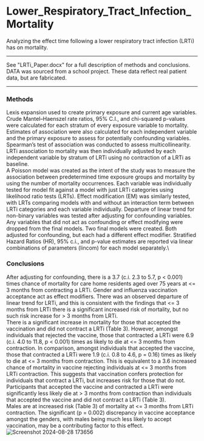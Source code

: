 # Lower_Respiratory_Tract_Infection_Mortality
Analyzing the effect time following a lower respiratory tract infection (LRTi) has on mortality.

__________________________________________________________________________________________________
See "LRTi_Paper.docx" for a full description of methods and conclusions.\
DATA was sourced from a school project. These data reflect real patient data, but are fabricated.
__________________________________________________________________________________________________

### Methods
Lexis expansion used to create primary exposure and current age variables.\
Crude Mantel–Haenszel rate ratios, 95% C.I., and chi-squared p-values were calculated 
for each stratum of every exposure variable to mortality. Estimates of association were also 
calculated for each independent variable and the primary exposure to assess for potentially 
confounding variables. Spearman’s test of association was conducted to assess multicollinearity. 
LRTi association to mortality was then individually adjusted by each independent variable by stratum 
of LRTi using no contraction of a LRTi as baseline. \
A Poisson model was created as the intent of the study was to measure the association between predetermined 
time exposure groups and mortality by using the number of mortality occurrences. Each variable was individually 
tested for model fit against a model with just LRTi categories using likelihood ratio tests (LRTs). Effect modification 
(EM) was similarly tested, with LRTs comparing models with and without an interaction term between LRTi categories and 
each variable individually. Departure of linear trend for non-binary variables was tested after adjusting for confounding 
variables.\
Any variables that did not act as confounding or effect modifying were dropped from the final models. Two final models 
were created. Both adjusted for confounding, but each had a different effect modifier. Stratified Hazard Ratios (HR), 
95% c.i., and p-value estimates are reported via linear combinations of parameters (lincom) for each model separately.\

### Conclusions
After adjusting for confounding, there is a 3.7 (c.i. 2.3 to 5.7, p < 0.001) times chance of mortality for care home 
residents aged over 75 years at <= 3 months from contracting a LRTi. Gender and influenza vaccination acceptance act 
as effect modifiers. There was an observed departure of linear trend for LRTi, and this is consistent with the findings 
that <= 3 months from LRTi there is a significant increased risk of mortality, but no such risk increase for > 3 months 
from LRTi. \
There is a significant increase in mortality for those that accepted the vaccination and did not contract a LRTi (Table 3). 
However, amongst individuals that rejected the vaccine, those that contracted a LRTi were 6.9 (c.i. 4.0 to 11.8, p < 0.001) 
times as likely to die at <= 3 months from contraction. In comparison, amongst individuals that accepted the vaccine, those 
that contracted a LRTi were 1.9 (c.i. 0.8 to 4.6, p = 0.16) times as likely to die at <= 3 months from contraction. This is 
equivalent to a 3.6 increased chance of mortality in vaccine rejecting individuals at <= 3 months from LRTi contraction. 
This suggests that vaccination confers protection for individuals that contract a LRTi, but increases risk for those that do not. 
Participants that accepted the vaccine and contracted a LRTi were significantly less likely die at > 3 months from contraction 
than individuals that accepted the vaccine and did not contract a LRTi (Table 3). \
Males are at increased risk (Table 3) of mortality at <= 3 months from LRTi contraction. The significant (p = 0.002) discrepancy 
in vaccine acceptance amongst the genders, with males being much less likely to accept vaccination, may be a contributing factor 
to this effect. 
![Screenshot 2024-08-28 173656](https://github.com/user-attachments/assets/c228fa58-1319-4026-8cf2-ec05de1c2df3)

